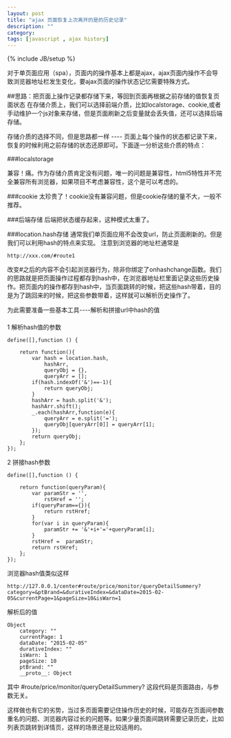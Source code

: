 ```yaml
---
layout: post
title: "ajax 页面恢复上次离开的是的历史记录"
description: ""
category:
tags: [javascript , ajax history]
---
```

{% include JB/setup %}

对于单页面应用（spa），页面内的操作基本上都是ajax，ajax页面内操作不会导致浏览器地址栏发生变化，要ajax页面的操作状态记忆需要特殊方式。

##思路：把页面上操作记录都存储下来，等回到页面再根据之前存储的值恢复页面状态
在存储介质上，我们可以选择前端介质，比如localstorage、cookie,或者手动维护一个js对象来存储，但是页面刷新之后变量就会丢失值，还可以选择后端存储。

存储介质的选择不同，但是思路都一样 ---- 页面上每个操作的状态都记录下来，恢复的时候利用之前存储的状态还原即可。下面逐一分析这些介质的特点：

###localstorage

兼容！痛。作为存储介质肯定没有问题，唯一的问题是兼容性，html5特性并不完全兼容所有浏览器，如果项目不考虑兼容性，这个是可以考虑的。

###cookie
太珍贵了！cookie没有兼容问题，但是cookie存储的量不大，一般不推荐。

###后端存储
后端把状态缓存起来，这种模式太重了。

###location.hash存储
通常我们单页面应用不会改变url，防止页面刷新的。但是我们可以利用hash的特点来实现。
注意到浏览器的地址栏通常是 
	
	http://xxx.com/#route1

改变#之后的内容不会引起浏览器行为，除非你绑定了onhashchange函数。我们的思路就是把页面操作过程都存到hash中，在浏览器地址栏里面记录这些历史操作。把页面内的操作都存到hash中，当页面跳转的时候，把这些hash带着，目的是为了跳回来的时候，把这些参数带着，这样就可以解析历史操作了。



为此需要准备一些基本工具----解析和拼接url中hash的值

####
1 解析hash值的参数

	define([],function () {

	    return function(){
	        var hash = location.hash,
	            hashArr,
	            queryObj = {},
	            queryArr = [];
	        if(hash.indexOf('&')==-1){
	            return queryObj;
	        }
	        hashArr = hash.split('&');
	        hashArr.shift();
	        _.each(hashArr,function(e){
	            queryArr = e.split('=');
	            queryObj[queryArr[0]] = queryArr[1];
	        });
	        return queryObj;
	    };
	});

2 拼接hash参数

	define([],function () {

	    return function(queryParam){
	        var paramStr = '',
	            rstHref = '';
	        if(queryParam=={}){
	            return rstHref;
	        }
	        for(var i in queryParam){
	            paramStr += '&'+i+'='+queryParam[i];
	        }
	        rstHref =  paramStr;
	        return rstHref;
	    };
	});

浏览器hash值类似这样

	http://127.0.0.1/center#route/price/monitor/queryDetailSummery?category=&ptBrand=&durativeIndex=&dataDate=2015-02-05&currentPage=1&pageSize=10&isWarn=1

解析后的值

	Object
		category: ""
		currentPage: 1
		dataDate: "2015-02-05"
		durativeIndex: ""
		isWarn: 1
		pageSize: 10
		ptBrand: ""
		__proto__: Object

其中 #route/price/monitor/queryDetailSummery? 这段代码是页面路由，与参数无关。

这样做也有它的劣势，当过多页面需要记住操作历史的时候，可能存在页面间参数重名的问题、浏览器内容过长的问题等。如果少量页面间跳转需要记录历史，比如列表页跳转到详情页，这样的场景还是比较适用的。